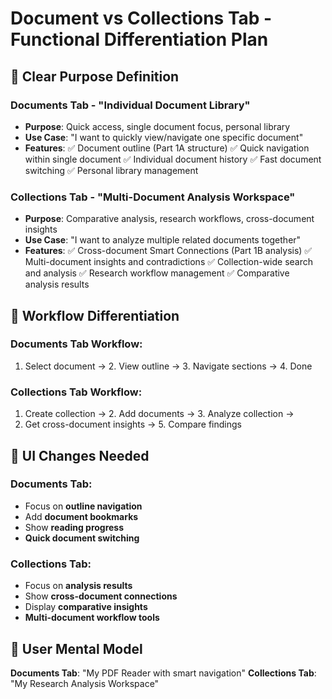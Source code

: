# Document vs Collections Tab - Functional Differentiation Plan

## 🎯 Clear Purpose Definition

### **Documents Tab** - "Individual Document Library"
- **Purpose**: Quick access, single document focus, personal library
- **Use Case**: "I want to quickly view/navigate one specific document"
- **Features**:
  ✅ Document outline (Part 1A structure)
  ✅ Quick navigation within single document
  ✅ Individual document history
  ✅ Fast document switching
  ✅ Personal library management

### **Collections Tab** - "Multi-Document Analysis Workspace" 
- **Purpose**: Comparative analysis, research workflows, cross-document insights
- **Use Case**: "I want to analyze multiple related documents together"
- **Features**:
  ✅ Cross-document Smart Connections (Part 1B analysis)
  ✅ Multi-document insights and contradictions
  ✅ Collection-wide search and analysis
  ✅ Research workflow management
  ✅ Comparative analysis results

## 🔄 Workflow Differentiation

### **Documents Tab Workflow:**
1. Select document → 2. View outline → 3. Navigate sections → 4. Done

### **Collections Tab Workflow:**  
1. Create collection → 2. Add documents → 3. Analyze collection → 
4. Get cross-document insights → 5. Compare findings

## 🎨 UI Changes Needed

### **Documents Tab:**
- Focus on **outline navigation**
- Add **document bookmarks**
- Show **reading progress**
- **Quick document switching**

### **Collections Tab:**
- Focus on **analysis results**
- Show **cross-document connections**
- Display **comparative insights**
- **Multi-document workflow tools**

## 💭 User Mental Model

**Documents Tab**: "My PDF Reader with smart navigation"
**Collections Tab**: "My Research Analysis Workspace"
